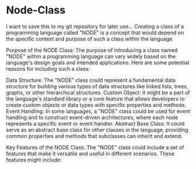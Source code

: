# Node-Class
I want to save this to my git repository for later use... Creating a class of a programming language called "NODE" is a concept that would depend on the specific context and purpose of such a class within the language. 

Purpose of the NODE Class:
The purpose of introducing a class named "NODE" within a programming language can vary widely based on the language's design goals and intended applications. Here are some potential reasons for including such a class:

Data Structure: The "NODE" class could represent a fundamental data structure for building various types of data structures like linked lists, trees, graphs, or other hierarchical structures.
Custom Object: It might be a part of the language's standard library or a core feature that allows developers to create custom objects or data types with specific properties and methods.
Event Handling: In some languages, a "NODE" class could be used for event handling and to construct event-driven architectures, where each node represents a specific event or event handler.
Abstract Base Class: It could serve as an abstract base class for other classes in the language, providing common properties and methods that subclasses can inherit and extend.

Key Features of the NODE Class:
The "NODE" class could include a set of features that make it versatile and useful in different scenarios. These features might include:
